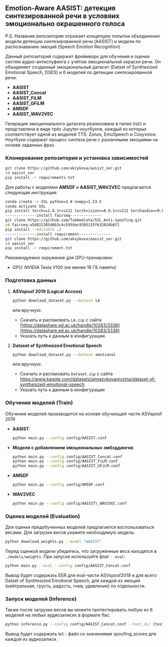 ## Emotion-Aware AASIST: детекция синтезированной речи в условяих эмоционально окрашенного голоса

P.S. Название репозитория отражает концепцию попытки объединения модели детекции синтезированной речи (AASIST) и модели по распознаванию эмоций (Speech Emotion Recognition)

Данный репозиторий содержит фреймворк для обучения и оценки систем аудио-антиспуфинга с учётом эмоциональной окраски речи. Он объединяет созданный эмоциональный датасет (Datset of Synthesized Emotional Speech, DSES) и 6 моделей по детекции синтезированной речи:

* **AASIST**
* **AASIST\_Concat**
* **AASIST\_FiLM**
* **AASIST\_GFiLM**
* **AMSDF**
* **AASIST\_WAV2VEC**

Генерация эмоционального датасета реализована в папке `DSES` и представлена в виде трёх Jupyter-ноутбуков, каждый из которых соответствует одной из моделей TTS: Zonos, EmoSpeech и Cosyvoice. Ноутбуки содержат процесс синтеза речи с различными эмоциями на основе заданных фраз.

### Клонирование репозитория и установка зависимостей

   ```bash
   git clone https://github.com/akzykova/aasist_ser.git
   cd aasist_ser
   pip install -r requirements.txt
   ```

   Для работы с моделями **AMSDF** и **AASIST\_WAV2VEC** предлагается следующая инструкция:

   ```bash
   conda create -n SSL python=3.8 numpy=1.23.5
   conda activate SSL
   pip install torch==1.8.1+cu111 torchvision==0.9.1+cu111 torchaudio==0.8.1 -f https://download.pytorch.org/whl/torch_stable.html
   --------------install fairseq--------------
   git clone https://github.com/TakHemlata/SSL_Anti-spoofing.git
   cd fairseq-a54021305d6b3c4c5959ac9395135f63202db8f1
   pip install --editable ./
   --------------install requirement--------------
   git clone https://github.com/akzykova/aasist_ser.git
   cd aasist_ser
   pip install -r requirement.txt
   ```

   Рекомендуемое окружение для GPU-тренировки:

   * GPU: NVIDIA Tesla V100 (не менее 16 ГБ памяти)

### Подготовка данных

1. **ASVspoof 2019 (Logical Access)**

   ```bash
   python download_dataset.py --dataset LA
   ```

   или вручную:

   * Скачать и распаковать `LA.zip` с сайта [https://datashare.ed.ac.uk/handle/10283/3336](https://datashare.ed.ac.uk/handle/10283/3336)
   * Указать путь к данным в конфигурации.

2. **Dataset of Synthesized Emotional Speech**
 
   ```bash
   python download_dataset.py --dataset emotional
   ```

   или вручную:

   * Скачать и распаковать `Dataset.zip` с сайта https://www.kaggle.com/datasets/annazykovamyzina/dataset-of-synthesized-emotional-speech
   * Указать путь к данным в конфигурации
 
### Обучение моделей (Train)

Обучение моделей производится на основе обучающей части ASVspoof 2019

* **AASIST**:

  ```bash
  python main.py --config config/AASIST.conf
  ```

* **Модели с добавлением эмоциональных эмбэддингов**:

  ```bash
  python main.py --config config/AASIST_Concat.conf
  python main.py --config config/AASIST_FiLM.conf
  python main.py --config config/AASIST_GFiLM.conf
  ```

* **AMSDF**

   ```bash
   python main.py --config config/AMSDF.conf
   ``` 

* **WAV2VEC**

   ```bash
   python main.py --config config/AASIST\_WAV2VEC.conf
   ``` 

### Оценка моделей (Evaluation)

Для оценки предобученных моделей предлагается воспользоваться весами. Для загрузки весов укажите необходимую модель:

   ```bash
   python download_weights.py --model "AASIST"
   ``` 

Перед оценкой модели убедитесь, что загруженные веса находятся в `./models/weights`. При запуске используйте флаг `--eval`:

```bash
python main.py --eval --config config/AASIST_Concat.conf
```

Вывод будет содержать EER для eval-части ASVspoof2019 и для всего Datset of Synthesized Emotional Speech, для каждой из эмоций (нейтральная, грусть, радость, гнев, удивление) по отдельности.

### Запуск моделей (Inference)
Также после загрузки весов вы можете протестировать любую из 6 моделей на любых аудиозаписях в формате flac.

```bash
python inference.py --config config/AASIST_Concat.conf --test_dir {test_dir}
```
Вывод будет содержать txt - файл со значениями spoofing_scores для каждой из аудиозаписи.

